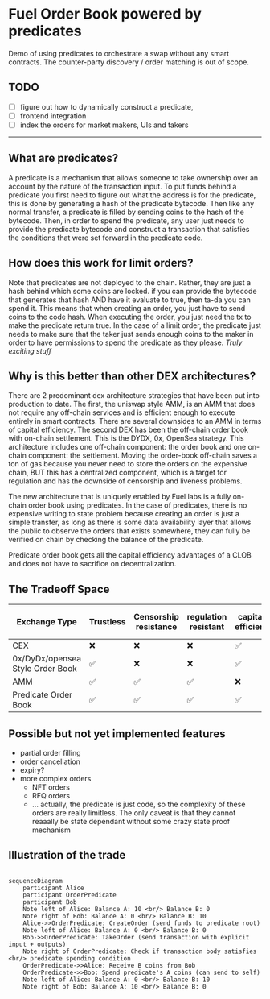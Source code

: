 # Fuel Order Book powered by predicates

Demo of using predicates to orchestrate a swap without any smart contracts.
The counter-party discovery / order matching is out of scope.

## TODO

- [ ] figure out how to dynamically construct a predicate,
- [ ] frontend integration
- [ ] index the orders for market makers, UIs and takers

----

## What are predicates?

A predicate is a mechanism that allows someone to take ownership over an account by the nature of the
transaction input. To put funds behind a predicate you first need to figure out what the address is for
the predicate, this is done by generating a hash of the predicate bytecode. Then like any normal transfer,
a predicate is filled by sending coins to the hash of the bytecode. Then, in order to spend the predicate, any
user just needs to provide the predicate bytecode and construct a transaction that satisfies the conditions that
were set forward in the predicate code.

## How does this work for limit orders?

Note that predicates are not deployed to the chain. Rather, they are just a hash behind which some coins are locked.
if you can provide the bytecode that generates that hash AND have it evaluate to true, then ta-da you can spend it. This means that when creating an order, you just have to send coins to the code hash.
When executing the order, you just need the tx to make the predicate return true.
In the case of a limit order, the predicate just needs to make sure that the taker just sends enough coins to the maker
in order to have permissions to spend the predicate as they please. _Truly exciting stuff_

## Why is this better than other DEX architectures?

There are 2 predominant dex architecture strategies that have been put into production to date. The first, the uniswap
style AMM, is an AMM that does not require any off-chain services and is efficient enough to execute entirely in smart
contracts. There are several downsides to an AMM in terms of capital efficiency. The second DEX has been the off-chain order
book with on-chain settlement. This is the DYDX, 0x, OpenSea strategy. This architecture includes one off-chain component: the order book and one on-chain component: the settlement. Moving the order-book off-chain saves a ton of gas because you never need to store the orders on the expensive chain, BUT this has a centralized component, which is a target for regulation and has the downside of censorship and liveness problems.

The new architecture that is uniquely enabled by Fuel labs is a fully on-chain order book using predicates. In the case of predicates, there is no expensive writing to state problem because creating an order is just a simple transfer, as long as there is some data availability layer that allows the public to observe the orders that exists somewhere, they can fully be verified on chain by checking the balance of the predicate.

Predicate order book gets all the capital efficiency advantages of a CLOB and does not have to sacrifice on decentralization.

## The Tradeoff Space

| Exchange Type                    | Trustless | Censorship resistance | regulation resistant | capital efficient | Avoids state bloat |
| -------------------------------- | --------- | --------------------- | -------------------- | ----------------- | ------------------ |
| CEX                              | ❌         | ❌                     | ❌                    | ✅                 | N/A                |
| 0x/DyDx/opensea Style Order Book | ✅         | ❌                     | ❌                    | ✅                 | ✅                  |
| AMM                              | ✅         | ✅                     | ✅                    | ❌                 | ❌                  |
| Predicate Order Book             | ✅         | ✅                     | ✅                    | ✅                 | ✅                  |

## Possible but not yet implemented features

- partial order filling
- order cancellation
- expiry?
- more complex orders
  - NFT orders
  - RFQ orders
  - ... actually, the predicate is just code, so the complexity of these orders are really limitless. The only caveat is that they cannot reaaally be state dependant without some crazy state proof mechanism

## Illustration of the trade

```mermaid

sequenceDiagram
    participant Alice
    participant OrderPredicate
    participant Bob
    Note left of Alice: Balance A: 10 <br/> Balance B: 0
    Note right of Bob: Balance A: 0 <br/> Balance B: 10
    Alice->>OrderPredicate: CreateOrder (send funds to predicate root)
    Note left of Alice: Balance A: 0 <br/> Balance B: 0
    Bob->>OrderPredicate: TakeOrder (send transaction with explicit input + outputs)
    Note right of OrderPredicate: Check if transaction body satisfies <br/> predicate spending condition
    OrderPredicate->>Alice: Receive B coins from Bob
    OrderPredicate->>Bob: Spend predicate's A coins (can send to self)
    Note left of Alice: Balance A: 0 <br/> Balance B: 10
    Note right of Bob: Balance A: 10 <br/> Balance B: 0

```
